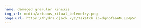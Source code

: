 ```yaml
---
name: damaged granular kinesis
img_url: media/arduous_ritual_telemetry.png
page_url: https://hydra.ojack.xyz/?sketch_id=dqnofaeAMuLZHp5n
---
```


